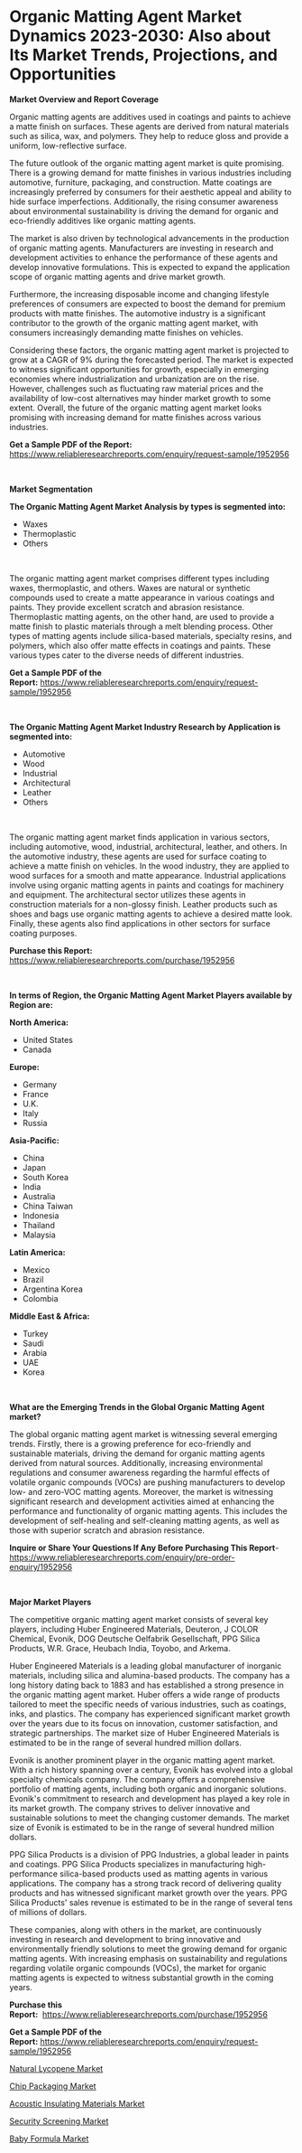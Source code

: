 <p><h1>Organic Matting Agent Market Dynamics 2023-2030: Also about Its Market Trends, Projections, and Opportunities</h1></p><p><strong>Market Overview and Report Coverage</strong></p>
<p><p>Organic matting agents are additives used in coatings and paints to achieve a matte finish on surfaces. These agents are derived from natural materials such as silica, wax, and polymers. They help to reduce gloss and provide a uniform, low-reflective surface.</p><p>The future outlook of the organic matting agent market is quite promising. There is a growing demand for matte finishes in various industries including automotive, furniture, packaging, and construction. Matte coatings are increasingly preferred by consumers for their aesthetic appeal and ability to hide surface imperfections. Additionally, the rising consumer awareness about environmental sustainability is driving the demand for organic and eco-friendly additives like organic matting agents.</p><p>The market is also driven by technological advancements in the production of organic matting agents. Manufacturers are investing in research and development activities to enhance the performance of these agents and develop innovative formulations. This is expected to expand the application scope of organic matting agents and drive market growth.</p><p>Furthermore, the increasing disposable income and changing lifestyle preferences of consumers are expected to boost the demand for premium products with matte finishes. The automotive industry is a significant contributor to the growth of the organic matting agent market, with consumers increasingly demanding matte finishes on vehicles.</p><p>Considering these factors, the organic matting agent market is projected to grow at a CAGR of 9% during the forecasted period. The market is expected to witness significant opportunities for growth, especially in emerging economies where industrialization and urbanization are on the rise. However, challenges such as fluctuating raw material prices and the availability of low-cost alternatives may hinder market growth to some extent. Overall, the future of the organic matting agent market looks promising with increasing demand for matte finishes across various industries.</p></p>
<p><strong>Get a Sample PDF of the Report:</strong> <a href="https://www.reliableresearchreports.com/enquiry/request-sample/1952956">https://www.reliableresearchreports.com/enquiry/request-sample/1952956</a></p>
<p>&nbsp;</p>
<p><strong>Market Segmentation</strong></p>
<p><strong>The Organic Matting Agent Market Analysis by types is segmented into:</strong></p>
<p><ul><li>Waxes</li><li>Thermoplastic</li><li>Others</li></ul></p>
<p>&nbsp;</p>
<p><p>The organic matting agent market comprises different types including waxes, thermoplastic, and others. Waxes are natural or synthetic compounds used to create a matte appearance in various coatings and paints. They provide excellent scratch and abrasion resistance. Thermoplastic matting agents, on the other hand, are used to provide a matte finish to plastic materials through a melt blending process. Other types of matting agents include silica-based materials, specialty resins, and polymers, which also offer matte effects in coatings and paints. These various types cater to the diverse needs of different industries.</p></p>
<p><strong>Get a Sample PDF of the Report:</strong>&nbsp;<a href="https://www.reliableresearchreports.com/enquiry/request-sample/1952956">https://www.reliableresearchreports.com/enquiry/request-sample/1952956</a></p>
<p>&nbsp;</p>
<p><strong>The Organic Matting Agent Market Industry Research by Application is segmented into:</strong></p>
<p><ul><li>Automotive</li><li>Wood</li><li>Industrial</li><li>Architectural</li><li>Leather</li><li>Others</li></ul></p>
<p>&nbsp;</p>
<p><p>The organic matting agent market finds application in various sectors, including automotive, wood, industrial, architectural, leather, and others. In the automotive industry, these agents are used for surface coating to achieve a matte finish on vehicles. In the wood industry, they are applied to wood surfaces for a smooth and matte appearance. Industrial applications involve using organic matting agents in paints and coatings for machinery and equipment. The architectural sector utilizes these agents in construction materials for a non-glossy finish. Leather products such as shoes and bags use organic matting agents to achieve a desired matte look. Finally, these agents also find applications in other sectors for surface coating purposes.</p></p>
<p><strong>Purchase this Report:</strong>&nbsp; <a href="https://www.reliableresearchreports.com/purchase/1952956">https://www.reliableresearchreports.com/purchase/1952956</a></p>
<p>&nbsp;</p>
<p><strong>In terms of Region, the Organic Matting Agent Market Players available by Region are:</strong></p>
<p>
    <p> <strong> North America: </strong>
        <ul>
            <li>United States</li>
            <li>Canada</li>
        </ul>
        </p> 
    <p> <strong> Europe: </strong>
        <ul>
            <li>Germany</li>
            <li>France</li>
            <li>U.K.</li>
            <li>Italy</li>
            <li>Russia</li>
        </ul>
        </p> 
    <p> <strong> Asia-Pacific: </strong>
        <ul>
            <li>China</li>
            <li>Japan</li>
            <li>South Korea</li>
            <li>India</li>
            <li>Australia</li>
            <li>China Taiwan</li>
            <li>Indonesia</li>
            <li>Thailand</li>
            <li>Malaysia</li>
        </ul>
        </p> 
    <p> <strong> Latin America: </strong>
        <ul>
            <li>Mexico</li>
            <li>Brazil</li>
            <li>Argentina Korea</li>
            <li>Colombia</li>
        </ul>
        </p> 
    <p> <strong> Middle East & Africa: </strong>
        <ul>
            <li>Turkey</li>
            <li>Saudi</li>
            <li>Arabia</li>
            <li>UAE</li>
            <li>Korea</li>
        </ul>
    </p>
    </p>
<p>&nbsp;</p>
<p><strong>What are the Emerging Trends in the Global Organic Matting Agent market?</strong></p>
<p><p>The global organic matting agent market is witnessing several emerging trends. Firstly, there is a growing preference for eco-friendly and sustainable materials, driving the demand for organic matting agents derived from natural sources. Additionally, increasing environmental regulations and consumer awareness regarding the harmful effects of volatile organic compounds (VOCs) are pushing manufacturers to develop low- and zero-VOC matting agents. Moreover, the market is witnessing significant research and development activities aimed at enhancing the performance and functionality of organic matting agents. This includes the development of self-healing and self-cleaning matting agents, as well as those with superior scratch and abrasion resistance.</p></p>
<p><strong>Inquire or Share Your Questions If Any Before Purchasing This Report</strong>- <a href="https://www.reliableresearchreports.com/enquiry/pre-order-enquiry/1952956">https://www.reliableresearchreports.com/enquiry/pre-order-enquiry/1952956</a></p>
<p>&nbsp;</p>
<p><strong>Major Market Players</strong></p>
<p><p>The competitive organic matting agent market consists of several key players, including Huber Engineered Materials, Deuteron, J COLOR Chemical, Evonik, DOG Deutsche Oelfabrik Gesellschaft, PPG Silica Products, W.R. Grace, Heubach India, Toyobo, and Arkema. </p><p>Huber Engineered Materials is a leading global manufacturer of inorganic materials, including silica and alumina-based products. The company has a long history dating back to 1883 and has established a strong presence in the organic matting agent market. Huber offers a wide range of products tailored to meet the specific needs of various industries, such as coatings, inks, and plastics. The company has experienced significant market growth over the years due to its focus on innovation, customer satisfaction, and strategic partnerships. The market size of Huber Engineered Materials is estimated to be in the range of several hundred million dollars. </p><p>Evonik is another prominent player in the organic matting agent market. With a rich history spanning over a century, Evonik has evolved into a global specialty chemicals company. The company offers a comprehensive portfolio of matting agents, including both organic and inorganic solutions. Evonik's commitment to research and development has played a key role in its market growth. The company strives to deliver innovative and sustainable solutions to meet the changing customer demands. The market size of Evonik is estimated to be in the range of several hundred million dollars. </p><p>PPG Silica Products is a division of PPG Industries, a global leader in paints and coatings. PPG Silica Products specializes in manufacturing high-performance silica-based products used as matting agents in various applications. The company has a strong track record of delivering quality products and has witnessed significant market growth over the years. PPG Silica Products' sales revenue is estimated to be in the range of several tens of millions of dollars. </p><p>These companies, along with others in the market, are continuously investing in research and development to bring innovative and environmentally friendly solutions to meet the growing demand for organic matting agents. With increasing emphasis on sustainability and regulations regarding volatile organic compounds (VOCs), the market for organic matting agents is expected to witness substantial growth in the coming years.</p></p>
<p><strong>Purchase this Report:</strong>&nbsp;&nbsp;<a href="https://www.reliableresearchreports.com/purchase/1952956">https://www.reliableresearchreports.com/purchase/1952956</a></p>
<p></p>
<p><strong>Get a Sample PDF of the Report:</strong>&nbsp;<a href="https://www.reliableresearchreports.com/enquiry/request-sample/1952956">https://www.reliableresearchreports.com/enquiry/request-sample/1952956</a></p>
<p><p><a href="https://github.com/rahu1502/Market-Research-Report-List-1/blob/main/natural-lycopene-market.md">Natural Lycopene Market</a></p><p><a href="https://medium.com/@rosm15203/chip-packaging-market-insight-market-trends-growth-forecasted-from-2023-to-2030-7ce32d7abd5e">Chip Packaging Market</a></p><p><a href="https://github.com/rahu1505/Market-Research-Report-List-1/blob/main/acoustic-insulating-materials-market.md">Acoustic Insulating Materials Market</a></p><p><a href="https://medium.com/@jeffrystehr/security-screening-market-insights-into-market-cagr-market-trends-and-growth-strategies-44e831a6a0a4">Security Screening Market</a></p><p><a href="https://medium.com/@henrywheeler53/analyzing-baby-formula-market-global-industry-perspective-and-forecast-2023-to-2030-bb33d5990377">Baby Formula Market</a></p></p>